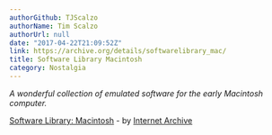 ```yaml
---
authorGithub: TJScalzo
authorName: Tim Scalzo
authorUrl: null
date: "2017-04-22T21:09:52Z"
link: https://archive.org/details/softwarelibrary_mac/
title: Software Library Macintosh
category: Nostalgia
---
```


_A wonderful collection of emulated software for the early Macintosh computer._



[Software Library: Macintosh](https://archive.org/details/softwarelibrary_mac/) - by [Internet Archive](https://archive.org)
